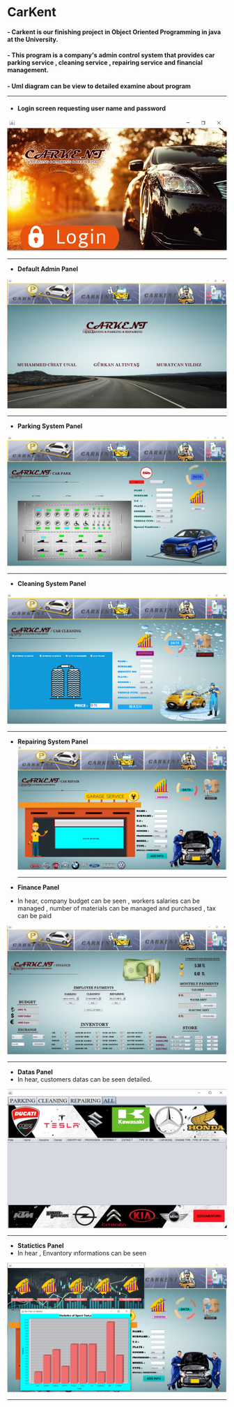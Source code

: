 # **CarKent** <br/>

#### - Carkent is our finishing project in Object Oriented Programming in java at the University.
#### - This program is a company's admin control system that provides car parking service , cleaning service , repairing service and financial management.
#### - Uml diagram can be view to detailed examine about program <hr/>
- **Login screen requesting user name and password**

![Login Picture Error !](https://github.com/MYildizz/CarKent/blob/master/CarKent%20-%20Finish/pictures/login.png) <hr/>

- **Default Admin Panel**

 ![Default Admin Panel Error !](https://github.com/MYildizz/CarKent/blob/master/CarKent%20-%20Finish/pictures/admin-default.png) <hr/>

- **Parking System Panel**

![Park system error !](https://github.com/MYildizz/CarKent/blob/master/CarKent%20-%20Finish/pictures/park-system.png) <hr/>

- **Cleaning System Panel**

![Cleaning system error !](https://github.com/MYildizz/CarKent/blob/master/CarKent%20-%20Finish/pictures/cleaning-system.png) <hr/>

- **Repairing System Panel**
![Repairing System Panel Error !](https://github.com/MYildizz/CarKent/blob/master/CarKent%20-%20Finish/pictures/repairing-system.png) <hr/>

- **Finance Panel** <br/>
- In hear, company budget can be seen , workers salaries can be managed , number of materials can be managed and purchased , tax can be paid

![Finance Error !](https://github.com/MYildizz/CarKent/blob/master/CarKent%20-%20Finish/pictures/finance.png) <hr/>

- **Datas Panel** <br/>
- In hear, customers datas can be seen detailed.

![Datas panel error !](https://github.com/MYildizz/CarKent/blob/master/CarKent%20-%20Finish/pictures/datas.png) <hr/>

- **Statictics Panel** <br/>
- In hear , Envantory ınformations can be seen

![Statictics error !](https://github.com/MYildizz/CarKent/blob/master/CarKent%20-%20Finish/pictures/statictics.png) <hr/>
